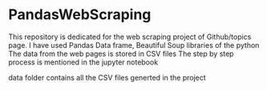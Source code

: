 # PandasWebScraping

This repository is dedicated for the web scraping project of Github/topics page.
I have used Pandas Data frame, Beautiful Soup libraries of the python
The data from the web pages is stored in CSV files
The step by step process is mentioned in the jupyter notebook

data folder contains all the CSV files generted in the project
